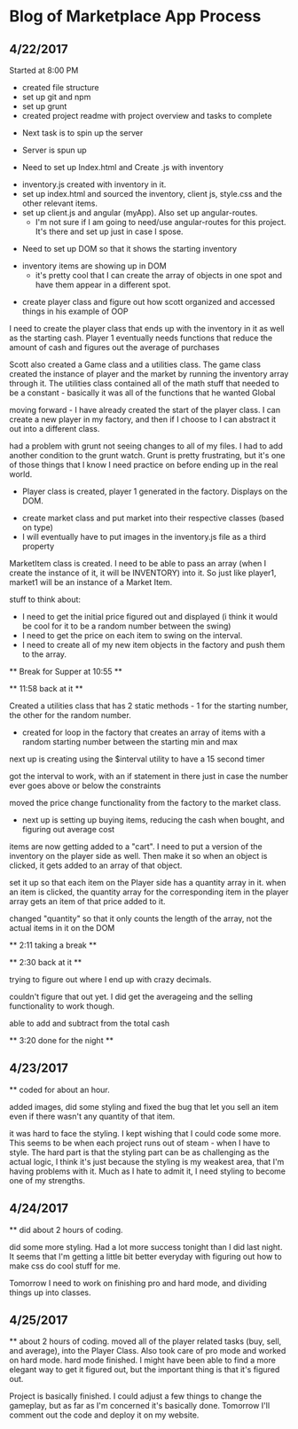 # Blog of Marketplace App Process

## 4/22/2017

Started at 8:00 PM

* created file structure
* set up git and npm
* set up grunt
* created project readme with project overview and tasks to complete

- Next task is to spin up the server
* Server is spun up

- Need to set up Index.html and Create .js with inventory
* inventory.js created with inventory in it.
* set up index.html and sourced the inventory, client js, style.css and the other relevant items.
* set up client.js and angular (myApp).  Also set up angular-routes.
  * I'm not sure if I am going to need/use angular-routes for this project.  It's
    there and set up just in case I spose.

- Need to set up DOM so that it shows the starting inventory
* inventory items are showing up in DOM
  * it's pretty cool that I can create the array of objects in one spot and have them appear in a different spot.

- create player class and figure out how scott organized and accessed things in his example of OOP

I need to create the player class that ends up with the inventory in it as well as
the starting cash.  Player 1 eventually needs functions that reduce the amount of cash and
figures out the average of purchases

Scott also created a Game class and a utilities class.  The game class created the instance of player
and the market by running the inventory array through it.  The utilities class contained all of the
math stuff that needed to be a constant - basically it was all of the functions that he wanted Global

moving forward - I have already created the start of the player class.  I can create a new player in
my factory, and then if I choose to I can abstract it out into a different class.

had a problem with grunt not seeing changes to all of my files.  I had to add another condition to
the grunt watch.  Grunt is pretty frustrating, but it's one of those things that I know I need
practice on before ending up in the real world.

* Player class is created, player 1 generated in the factory.  Displays on the DOM.

- create market class and put market into their respective classes (based on type)
- I will eventually have to put images in the inventory.js file as a third property

MarketItem class is created.  I need to be able to pass an array (when I create the instance of it,
  it will be INVENTORY) into it.  So just like player1, market1 will be an instance of a Market Item.

stuff to think about:
- I need to get the initial price figured out and displayed (i think it would be cool for it to be
  a random number between the swing)
- I need to get the price on each item to swing on the interval.
- I need to create all of my new item objects in the factory and push them to the array.

** Break for Supper at 10:55 **

** 11:58 back at it **

Created a utilities class that has 2 static methods - 1 for the starting number, the other for the random number.

* created for loop in the factory that creates an array of items with a random starting number between the starting min and max

next up is creating using the $interval utility to have a 15 second timer

got the interval to work, with an if statement in there just in case the number ever goes above or below the constraints

moved the price change functionality from the factory to the market class.

- next up is setting up buying items, reducing the cash when bought, and figuring out average cost

items are now getting added to a "cart".  I need to put a version of the inventory on the player side as well.
Then make it so when an object is clicked, it gets added to an array of that object.

set it up so that each item on the Player side has a quantity array in it.  when
an item is clicked, the quantity array for the corresponding item in the player array
gets an item of that price added to it.  

changed "quantity" so that it only counts the length of the array, not the actual items in it on the DOM

** 2:11 taking a break **

** 2:30 back at it **

trying to figure out where I end up with crazy decimals.

couldn't figure that out yet.  I did get the averageing and the selling functionality to work though.

able to add and subtract from the total cash

** 3:20 done for the night **

## 4/23/2017

** coded for about an hour.

added images, did some styling and fixed the bug that let you sell an item even
if there wasn't any quantity of that item.

it was hard to face the styling.  I kept wishing that I could code some more.
This seems to be when each project runs out of steam - when I have to style.
The hard part is that the styling part can be as challenging as the actual logic,
I think it's just because the styling is my weakest area, that I'm having problems
with it.  Much as I hate to admit it, I need styling to become one of my strengths.

## 4/24/2017

** did about 2 hours of coding.

did some more styling.  Had a lot more success tonight than I did last night.
It seems that I'm getting a little bit better everyday with figuring out how to
make css do cool stuff for me.

Tomorrow I need to work on finishing pro and hard mode, and dividing things up
into classes.

## 4/25/2017

** about 2 hours of coding.
moved all of the player related tasks (buy, sell, and average), into the Player Class.
Also took care of pro mode and worked on hard mode.
hard mode finished.  I might have been able to find a more elegant way to get it figured out,
but the important thing is that it's figured out.

Project is basically finished.  I could adjust a few things to change the gameplay, but as far as
I'm concerned it's basically done.  Tomorrow I'll comment out the code and deploy it on my website.
